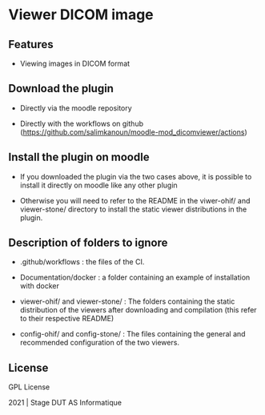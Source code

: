 # Viewer DICOM image #


## Features ##


- Viewing images in DICOM format


## Download the plugin ##


- Directly via the moodle repository

- Directly with the workflows on github (https://github.com/salimkanoun/moodle-mod_dicomviewer/actions)


## Install the plugin on moodle ##


- If you downloaded the plugin via the two cases above, it is possible to install it directly on moodle like any other plugin

- Otherwise you will need to refer to the README in the viwer-ohif/ and viewer-stone/ directory to install the static viewer distributions in the plugin.


## Description of folders to ignore ##


- .github/workflows : the files of the CI.

- Documentation/docker : a folder containing an example of installation with docker

- viewer-ohif/ and viewer-stone/ :  The folders containing the static distribution of the viewers after downloading and compilation (this refer to their respective README)

- config-ohif/ and config-stone/ : The files containing the general and recommended configuration of the two viewers.


## License ##


GPL License

2021 | Stage DUT AS Informatique



